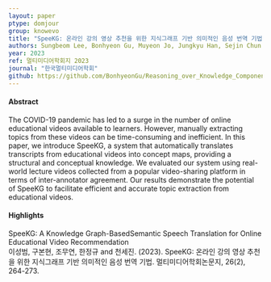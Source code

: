 ```yaml
---
layout: paper
ptype: domjour 
group: knowevo
title: "SpeeKG: 온라인 강의 영상 추천을 위한 지식그래프 기반 의미적인 음성 번역 기법"
authors: Sungbeom Lee, Bonhyeon Gu, Muyeon Jo, Jungkyu Han, Sejin Chun
year: 2023
ref: 멀티미디어학회지 2023
journal: "한국멀티미디어학회"
github: https://github.com/BonhyeonGu/Reasoning_over_Knowledge_Component_Streams
---
```


<h4><span class="badge badge-info">Abstract</span></h4>
The COVID-19 pandemic has led to a surge in the number of online educational videos available to learners. However, manually extracting topics from these videos can be time-consuming and inefficient. In this paper, we introduce SpeeKG, a system that automatically translates transcripts from educational videos into concept maps, providing a structural and conceptual knowledge. We evaluated our system using real-world lecture videos collected from a popular video-sharing platform in terms of inter-annotator agreement. Our results demonstrate the potential of SpeeKG to facilitate efficient and accurate topic extraction from educational videos.

<h4><span class="badge badge-info">Highlights</span></h4>

<div class="alert alert-warning" role="alert">
   SpeeKG: A Knowledge Graph-BasedSemantic Speech Translation for Online Educational Video Recommendation 
</div>

<div class="alert alert-primary" role="alert">
   이성범, 구본현, 조무연, 한정규 and 천세진. (2023). SpeeKG: 온라인 강의 영상 추천을 위한 지식그래프 기반 의미적인 음성 번역 기법. 멀티미디어학회논문지, 26(2), 264-273.
</div>